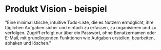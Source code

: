 # Produkt Vision - beispiel
"Eine minimalistische, intuitive Todo-Liste, die es Nutzern ermöglicht, ihre täglichen Aufgaben sicher und einfach zu erfassen, zu organisieren und zu verfolgen. Zugriff erfolgt nur über ein Passwort, ohne Benutzernamen oder E-Mail, mit grundlegenden Funktionen wie Aufgaben erstellen, bearbeiten, abhaken und löschen."
